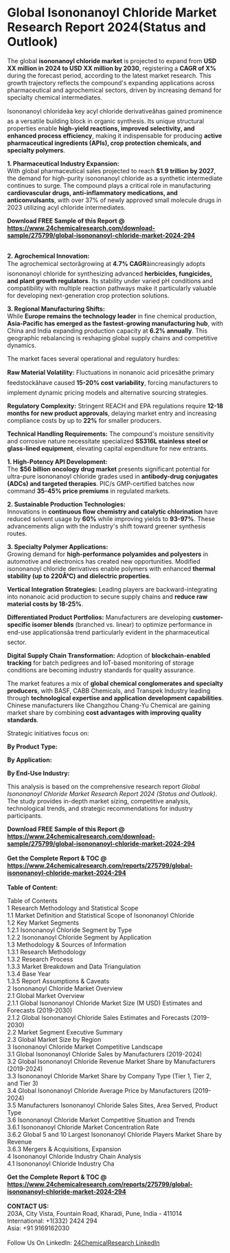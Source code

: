 <h1>Global Isononanoyl Chloride Market Research Report 2024(Status and Outlook)</h1><p>The global <strong>isononanoyl chloride market</strong> is projected to expand from <strong>USD XX million in 2024 to USD XX million by 2030</strong>, registering a <strong>CAGR of X%</strong> during the forecast period, according to the latest market research. This growth trajectory reflects the compound's expanding applications across pharmaceutical and agrochemical sectors, driven by increasing demand for specialty chemical intermediates.</p><p>Isononanoyl chlorideâa key acyl chloride derivativeâhas gained prominence as a versatile building block in organic synthesis. Its unique structural properties enable <strong>high-yield reactions, improved selectivity, and enhanced process efficiency</strong>, making it indispensable for producing <strong>active pharmaceutical ingredients (APIs), crop protection chemicals, and specialty polymers</strong>.</p><p><strong>1. Pharmaceutical Industry Expansion:</strong><br>
With global pharmaceutical sales projected to reach <strong>$1.9 trillion by 2027</strong>, the demand for high-purity isononanoyl chloride as a synthetic intermediate continues to surge. The compound plays a critical role in manufacturing <strong>cardiovascular drugs, anti-inflammatory medications, and anticonvulsants</strong>, with over 37% of newly approved small molecule drugs in 2023 utilizing acyl chloride intermediates.</p><div><b>Download FREE Sample of this Report @ 
            <a href="https://www.24chemicalresearch.com/download-sample/275799/global-isononanoyl-chloride-market-2024-294">
            https://www.24chemicalresearch.com/download-sample/275799/global-isononanoyl-chloride-market-2024-294</a></b></div><br><p><strong>2. Agrochemical Innovation:</strong><br>
The agrochemical sectorâgrowing at <strong>4.7% CAGR</strong>âincreasingly adopts isononanoyl chloride for synthesizing advanced <strong>herbicides, fungicides, and plant growth regulators</strong>. Its stability under varied pH conditions and compatibility with multiple reaction pathways make it particularly valuable for developing next-generation crop protection solutions.</p><p><strong>3. Regional Manufacturing Shifts:</strong><br>
While <strong>Europe remains the technology leader</strong> in fine chemical production, <strong>Asia-Pacific has emerged as the fastest-growing manufacturing hub</strong>, with China and India expanding production capacity at <strong>6.2% annually</strong>. This geographic rebalancing is reshaping global supply chains and competitive dynamics.</p><p>The market faces several operational and regulatory hurdles:</p><p><strong>Raw Material Volatility:</strong> Fluctuations in nonanoic acid pricesâthe primary feedstockâhave caused <strong>15-20% cost variability</strong>, forcing manufacturers to implement dynamic pricing models and alternative sourcing strategies.</p><p><strong>Regulatory Complexity:</strong> Stringent REACH and EPA regulations require <strong>12-18 months for new product approvals</strong>, delaying market entry and increasing compliance costs by up to <strong>22%</strong> for smaller producers.</p><p><strong>Technical Handling Requirements:</strong> The compound's moisture sensitivity and corrosive nature necessitate specialized <strong>SS316L stainless steel or glass-lined equipment</strong>, elevating capital expenditure for new entrants.</p><p><strong>1. High-Potency API Development:</strong><br>
The <strong>$56 billion oncology drug market</strong> presents significant potential for ultra-pure isononanoyl chloride grades used in <strong>antibody-drug conjugates (ADCs) and targeted therapies</strong>. PIC/s GMP-certified batches now command <strong>35-45% price premiums</strong> in regulated markets.</p><p><strong>2. Sustainable Production Technologies:</strong><br>
Innovations in <strong>continuous flow chemistry and catalytic chlorination</strong> have reduced solvent usage by <strong>60%</strong> while improving yields to <strong>93-97%</strong>. These advancements align with the industry's shift toward greener synthesis routes.</p><p><strong>3. Specialty Polymer Applications:</strong><br>
Growing demand for <strong>high-performance polyamides and polyesters</strong> in automotive and electronics has created new opportunities. Modified isononanoyl chloride derivatives enable polymers with enhanced <strong>thermal stability (up to 220Â°C) and dielectric properties</strong>.</p><p><strong>Vertical Integration Strategies:</strong> Leading players are backward-integrating into nonanoic acid production to secure supply chains and <strong>reduce raw material costs by 18-25%</strong>.</p><p><strong>Differentiated Product Portfolios:</strong> Manufacturers are developing <strong>customer-specific isomer blends</strong> (branched vs. linear) to optimize performance in end-use applicationsâa trend particularly evident in the pharmaceutical sector.</p><p><strong>Digital Supply Chain Transformation:</strong> Adoption of <strong>blockchain-enabled tracking</strong> for batch pedigrees and IoT-based monitoring of storage conditions are becoming industry standards for quality assurance.</p><p>The market features a mix of <strong>global chemical conglomerates and specialty producers</strong>, with BASF, CABB Chemicals, and Transpek Industry leading through <strong>technological expertise and application development capabilities</strong>. Chinese manufacturers like Changzhou Chang-Yu Chemical are gaining market share by combining <strong>cost advantages with improving quality standards</strong>.</p><p>Strategic initiatives focus on:</p><p><strong>By Product Type:</strong></p><p><strong>By Application:</strong></p><p><strong>By End-Use Industry:</strong></p><p>This analysis is based on the comprehensive research report <em>Global Isononanoyl Chloride Market Research Report 2024 (Status and Outlook)</em>. The study provides in-depth market sizing, competitive analysis, technological trends, and strategic recommendations for industry participants.</p><div><b>Download FREE Sample of this Report @ 
            <a href="https://www.24chemicalresearch.com/download-sample/275799/global-isononanoyl-chloride-market-2024-294">
            https://www.24chemicalresearch.com/download-sample/275799/global-isononanoyl-chloride-market-2024-294</a></b></div><br><div><b>Get the Complete Report & TOC @ 
            <a href="https://www.24chemicalresearch.com/reports/275799/global-isononanoyl-chloride-market-2024-294">
            https://www.24chemicalresearch.com/reports/275799/global-isononanoyl-chloride-market-2024-294</a></b></div><br>
            <b>Table of Content:</b><p>Table of Contents<br />
1 Research Methodology and Statistical Scope<br />
1.1 Market Definition and Statistical Scope of Isononanoyl Chloride<br />
1.2 Key Market Segments<br />
1.2.1 Isononanoyl Chloride Segment by Type<br />
1.2.2 Isononanoyl Chloride Segment by Application<br />
1.3 Methodology & Sources of Information<br />
1.3.1 Research Methodology<br />
1.3.2 Research Process<br />
1.3.3 Market Breakdown and Data Triangulation<br />
1.3.4 Base Year<br />
1.3.5 Report Assumptions & Caveats<br />
2 Isononanoyl Chloride Market Overview<br />
2.1 Global Market Overview<br />
2.1.1 Global Isononanoyl Chloride Market Size (M USD) Estimates and Forecasts (2019-2030)<br />
2.1.2 Global Isononanoyl Chloride Sales Estimates and Forecasts (2019-2030)<br />
2.2 Market Segment Executive Summary<br />
2.3 Global Market Size by Region<br />
3 Isononanoyl Chloride Market Competitive Landscape<br />
3.1 Global Isononanoyl Chloride Sales by Manufacturers (2019-2024)<br />
3.2 Global Isononanoyl Chloride Revenue Market Share by Manufacturers (2019-2024)<br />
3.3 Isononanoyl Chloride Market Share by Company Type (Tier 1, Tier 2, and Tier 3)<br />
3.4 Global Isononanoyl Chloride Average Price by Manufacturers (2019-2024)<br />
3.5 Manufacturers Isononanoyl Chloride Sales Sites, Area Served, Product Type<br />
3.6 Isononanoyl Chloride Market Competitive Situation and Trends<br />
3.6.1 Isononanoyl Chloride Market Concentration Rate<br />
3.6.2 Global 5 and 10 Largest Isononanoyl Chloride Players Market Share by Revenue<br />
3.6.3 Mergers & Acquisitions, Expansion<br />
4 Isononanoyl Chloride Industry Chain Analysis<br />
4.1 Isononanoyl Chloride Industry Cha</p><div><b>Get the Complete Report & TOC @ 
            <a href="https://www.24chemicalresearch.com/reports/275799/global-isononanoyl-chloride-market-2024-294">
            https://www.24chemicalresearch.com/reports/275799/global-isononanoyl-chloride-market-2024-294</a></b></div><br><b>CONTACT US:</b><br>
            203A, City Vista, Fountain Road, Kharadi, Pune, India - 411014<br>
            International: +1(332) 2424 294<br>
            Asia: +91 9169162030 <br><br>
            Follow Us On LinkedIn: <a href="https://www.linkedin.com/company/24chemicalresearch/">24ChemicalResearch LinkedIn</a>